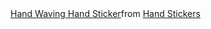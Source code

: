 <div class="tenor-gif-embed" data-postid="14999877618442267107" data-share-method="host" data-aspect-ratio="1" data-width="100%"><a href="https://tenor.com/view/hand-waving-hand-emoji-gif-14999877618442267107">Hand Waving Hand Sticker</a>from <a href="https://tenor.com/search/hand-stickers">Hand Stickers</a></div> <script type="text/javascript" async src="https://tenor.com/embed.js"></script>
